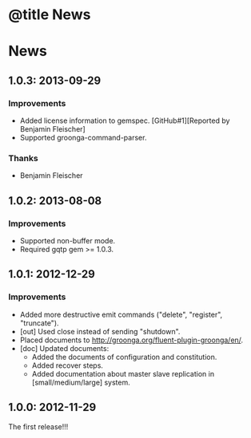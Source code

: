# @title News

# News

## 1.0.3: 2013-09-29

### Improvements

* Added license information to gemspec.
  [GitHub#1][Reported by Benjamin Fleischer]
* Supported groonga-command-parser.

### Thanks

* Benjamin Fleischer

## 1.0.2: 2013-08-08

### Improvements

* Supported non-buffer mode.
* Required gqtp gem >= 1.0.3.

## 1.0.1: 2012-12-29

### Improvements

* Added more destructive emit commands ("delete", "register", "truncate").
* [out] Used close instead of sending "shutdown".
* Placed documents to http://groonga.org/fluent-plugin-groonga/en/.
* [doc] Updated documents:
  * Added the documents of configuration and constitution.
  * Added recover steps.
  * Added documentation about master slave replication in
    [small/medium/large] system.

## 1.0.0: 2012-11-29

The first release!!!
